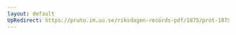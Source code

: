 ```yaml
---
layout: default
UpRedirect: https://pruto.im.uu.se/riksdagen-records-pdf/1875/prot-1875--ak--046/prot-1875--ak--046_027.pdf
---
```


